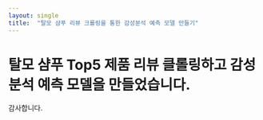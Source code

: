 ```yaml
---
layout: single
title:  "탈모 샴푸 리뷰 크롤링을 통한 감성분석 예측 모델 만들기"
---
```


# 탈모 샴푸 Top5 제품 리뷰 클롤링하고 감성분석 예측 모델을 만들었습니다. 
감사합니다.
